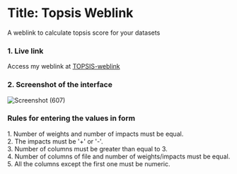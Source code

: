 <h1>Title: Topsis Weblink</h1>
A weblink to calculate topsis score for your datasets


<h3> 1. Live link </h3>
Access my weblink at 
<a href="http://ankita1007.pythonanywhere.com/" target="_blank">TOPSIS-weblink</a>

<h3> 2. Screenshot of the interface</h3>





![Screenshot (607)](https://user-images.githubusercontent.com/100415671/216342231-4160e3ed-37b6-4561-a64b-92b0e8d5c3fe.png)

<h3>Rules for entering the values in form </h3>
1. Number of weights and number of impacts must be equal.<br>
2. The impacts must be '+' or '-'.<br>
3. Number of columns must be greater than equal to 3.<br>
4. Number of columns of file and number of weights/impacts must be equal.<br>
5. All the columns except the first one must be numeric.<br>





